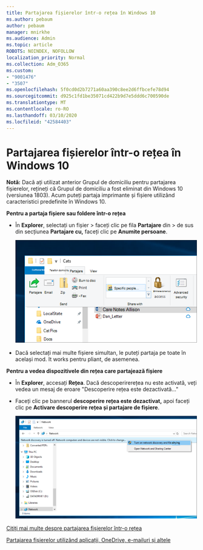 ```yaml
---
title: Partajarea fișierelor într-o rețea în Windows 10
ms.author: pebaum
author: pebaum
manager: mnirkhe
ms.audience: Admin
ms.topic: article
ROBOTS: NOINDEX, NOFOLLOW
localization_priority: Normal
ms.collection: Adm_O365
ms.custom:
- "9001476"
- "3507"
ms.openlocfilehash: 5f0cd0d2b7271a60aa390c8ee2d6ffbcefe78d94
ms.sourcegitcommit: d925c1fd1be35071cd422b9d7e5ddd6c700590de
ms.translationtype: MT
ms.contentlocale: ro-RO
ms.lasthandoff: 03/10/2020
ms.locfileid: "42584403"
---
```

# <a name="file-sharing-over-a-network-in-windows-10"></a>Partajarea fișierelor într-o rețea în Windows 10

**Notă:** Dacă ați utilizat anterior Grupul de domiciliu pentru partajarea fișierelor, rețineți că Grupul de domiciliu a fost eliminat din Windows 10 (versiunea 1803). Acum puteți partaja imprimante și fișiere utilizând caracteristici predefinite în Windows 10.

**Pentru a partaja fișiere sau foldere într-o rețea**

- În **Explorer**, selectați un fișier > faceți clic pe fila **Partajare** din > de sus din secțiunea **Partajare cu,** faceți clic pe **Anumite persoane**.

    ![Partajați un fișier cu anumite persoane.](media/share-with-specific-people.png)
          
- Dacă selectați mai multe fișiere simultan, le puteți partaja pe toate în același mod. It works pentru pliant, de asemenea.

**Pentru a vedea dispozitivele din rețea care partajează fișiere**

- În **Explorer**, accesați **Rețea**. Dacă descoperirerețea nu este activată, veți vedea un mesaj de eroare "Descoperire rețea este dezactivată..."

- Faceți clic pe bannerul **descoperire rețea este dezactivat,** apoi faceți clic pe **Activare descoperire rețea și partajare de fișiere**.

    ![Activați descoperirea rețelei și partajarea de fișiere.](media/turn-on-network-discovery.png)

[Citiți mai multe despre partajarea fișierelor într-o rețea](https://support.microsoft.com/help/4092694/windows-10-file-sharing-over-a-network)

[Partajarea fișierelor utilizând aplicații, OneDrive, e-mailuri și altele](https://support.microsoft.com/help/4027674/windows-10-share-files-in-file-explorer)
